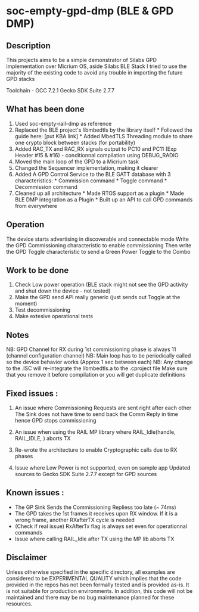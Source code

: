 # soc-empty-gpd-dmp (BLE & GPD DMP)

## Description
This projects aims to be a simple demonstrator of Silabs GPD implementation over Micrium OS, aside Silabs BLE Stack
I tried to use the majority of the existing code to avoid any trouble in importing the future GPD stacks 

Toolchain - GCC 7.2.1
Gecko SDK Suite 2.7.7

## What has been done
  1. Used soc-empty-rail-dmp as reference
  2. Replaced the BLE project's libmbedtls by the library itself
    * Followed the guide here: [put KBA link]
    * Added MbedTLS Threading module to share one crypto block between stacks (for portability)
  3. Added RAC_TX and RAC_RX signals output to PC10 and PC11 (Exp Header #15 & #16) - conditionnal compilation using DEBUG_RADIO
  4. Moved the main loop of the GPD to a Micrium task
  5. Changed the Sequencer implementation, making it clearer
  6. Added A GPD Control Service to the BLE GATT database with 3 characteristics:
    * Commission command
    * Toggle command
    * Decommission command
  7. Cleaned up all architecture
    * Made RTOS support as a plugin
    * Made BLE DMP integration as a Plugin
    * Built up an API to call GPD commands from everywhere

## Operation
The device starts advertising in discoverable and connectable mode
Write the GPD Commissioning characteristic to enable commissioning
Then write the GPD Toggle characteristic to send a Green Power Toggle to the Combo

## Work to be done
1. Check Low power operation (BLE stack might not see the GPD activity and shut down the device - not tested)
2. Make the GPD send API really generic (just sends out Toggle at the moment)
3. Test decommissioning
4. Make extesive operational tests

## Notes
NB: GPD Channel for RX during 1st commissioning phase is always 11 (channel configuration channel)
NB: Main loop has to be periodically called so the device behavior works (Approx 1 sec between each)
NB: Any change to the .ISC will re-integrate the libmbedtls.a to the .cproject file
    Make sure that you remove it before compilation or you will get duplicate definitions

## Fixed issues :
1. An issue where Commissioning Requests are sent right after each other
   The Sink does not have time to send back the Comm Reply in time hence GPD stops commissioning

2. An issue when using the RAIL MP library where RAIL_Idle(handle, RAIL_IDLE, ) aborts TX

3. Re-wrote the architecture to enable Cryptographic calls due to RX phases

4. Issue where Low Power is not supported, even on sample app
   Updated sources to Gecko SDK Suite 2.7.7 except for GPD sources


## Known issues :
  * The GP Sink Sends the Commissioning Repliess too late (~ 74ms)
  * The GPD takes the 1st frames it receives upon RX window.
    If it is a wrong frame, another RXafterTX cycle is needed
  * (Check if real issue) RxAfterTx flag is always set even for operationnal commands
  * Issue where calling RAIL_Idle after TX using the MP lib aborts TX

## Disclaimer ##

Unless otherwise specified in the specific directory, all examples are considered to be EXPERIMENTAL QUALITY which implies that the code provided in the repos has not been formally tested and is provided as-is.  It is not suitable for production environments.  In addition, this code will not be maintained and there may be no bug maintenance planned for these resources.